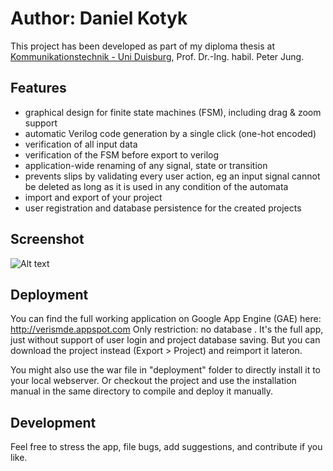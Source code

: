 Author: Daniel Kotyk
====================

This project has been developed as part of my diploma thesis
at <a href="http://kt.uni-due.de">Kommunikationstechnik - Uni Duisburg</a>, Prof. Dr.-Ing. habil. Peter Jung.

## Features
- graphical design for finite state machines (FSM), including drag & zoom support
- automatic Verilog code generation by a single click (one-hot encoded)
- verification of all input data
- verification of the FSM before export to verilog
- application-wide renaming of any signal, state or transition
- prevents slips by validating every user action, eg an input signal cannot be deleted as long as it is used in any condition of the automata
- import and export of your project
- user registration and database persistence for the created projects


## Screenshot
![Alt text](/deployment/example.png)

## Deployment
You can find the full working application on Google App Engine (GAE) here: http://verismde.appspot.com
Only restriction: no database <anbindung>. It's the full app, just without support of user login and project database saving. But you can download the project instead (Export > Project) and reimport it lateron.

You might also use the war file in "deployment" folder to directly install it to your local webserver. Or checkout the project and use the installation manual in the same directory to compile and deploy it manually.


## Development
Feel free to stress the app, file bugs, add suggestions, and contribute if you like.
